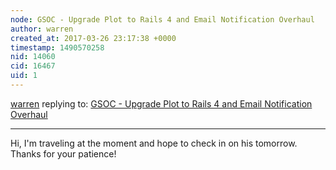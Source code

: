 ```yaml
---
node: GSOC - Upgrade Plot to Rails 4 and Email Notification Overhaul
author: warren
created_at: 2017-03-26 23:17:38 +0000
timestamp: 1490570258
nid: 14060
cid: 16467
uid: 1
---
```




[warren](../profile/warren) replying to: [GSOC - Upgrade Plot to Rails 4 and Email Notification Overhaul](../notes/aayushgupta1/03-26-2017/gsoc-email-notification-overhaul)

----
Hi, I'm traveling at the moment and hope to check in on his tomorrow. Thanks for your patience!